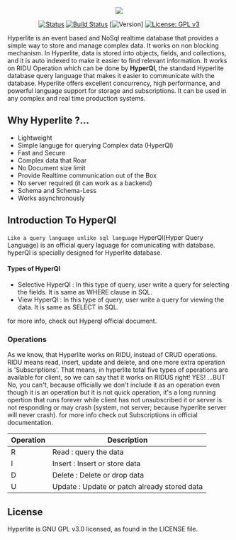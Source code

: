 <p align="center">   
<img src="https://raw.githubusercontent.com/anongrp/hyperlite/master/docs/assets/logos/Hyperlite%20logo%20500x500.png">
</p>

<h align="center">
 
 [![Status](https://img.shields.io/badge/hyperlite-underdevelopment-blue.svg)](https://github.com/anongrp/hyperlite/releases)
 [![Build Status](https://travis-ci.org/anongrp/hyperlite.svg?branch=master)](https://travis-ci.org/anongrp/hyperlite)
 [![Version](https://img.shields.io/pypi/v/nine.svg)]
 [![License: GPL v3](https://img.shields.io/badge/License-GPLv3-blue.svg)](https://www.gnu.org/licenses/gpl-3.0)

 </h>


Hyperlite is an event based and NoSql realtime database that provides a simple way to store and manage complex data. It works on non blocking mechanism. In Hyperlite, data is stored into objects, fields, and collections, and it is auto indexed to make it easier to find relevant information.
It works on RIDU Operation which can be done by **HyperQl**, the standard Hyperlite database query language that makes it easier to communicate with the database. Hyperlite offers excellent concurrency, high performance, and powerful language support for storage and subscriptions. It can be used in any complex and real time production systems.

## Why Hyperlite ?...
* Lightweight 
* Simple languge for querying Complex data (HyperQl)
* Fast and Secure 
* Complex data that Roar 
* No Document size limit
* Provide Realtime communication out of the Box 
* No server required (it can work as a backend) 
* Schema and Schema-Less
* Works asynchronously

## Introduction To HyperQl
`Like a query language unlike sql language`
HyperQl(Hyper Query Language) is an official query laguage for comunicating with database. hyperQl is specially designed for Hyperlite database.
#### Types of HyperQl
* Selective HyperQl
    : In this type of query, user write a query for selecting the fields. It is same as WHERE clause in SQL.
* View HyperQl
    : In this type of query, user write a query for viewing the data. It is same as SELECT in SQL.

for more info, check out Hyperql official document.

### Operations
 As we know, that Hyperlite works on RIDU, instead of CRUD operations. RIDU means read, insert, update and delete, and one more extra operation is 'Subscriptions'. That means, in hyperlite total five types of operations are available for client, so we can say that it works on RIDUS right! YES! ...BUT No, you can't, because officially we don't include it as an operation even though it is an operation but it is not quick operation, it's a long running opertion that runs forever while client has not unsubscribed it or server is not responding or may crash (system, not server; because hyperlite server will never crash). 
 for more info check out Subscriptions in official documentation.

| Operation | Description |
| ----------- | ----------- |
| R | Read : query the data |
| I | Insert : Insert or store data |
| D | Delete : Delete or drop data |
| U | Update : Update or patch already stored data|

## License

Hyperlite is GNU GPL v3.0 licensed, as found in the LICENSE file.
